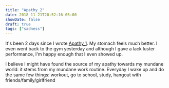 ```yaml
---
title: "Apathy_2"
date: 2018-11-21T20:52:16-05:00
showDate: false
draft: true
tags: ["sadness"]
---
```


It's been 2 days since I wrote [Apathy_1](https://ssguyah.com/posts/apathy/). My stomach feels much better. I even went back to the gym yesterday and although I gave a lack luster performance, I'm happy enough that I even showed up.

I believe I might have found the source of my apathy towards my mundane world: it stems from my mundane work routine. Everyday I wake up and do the same few things: workout, go to school, study, hangout with friends/family/girlfriend 